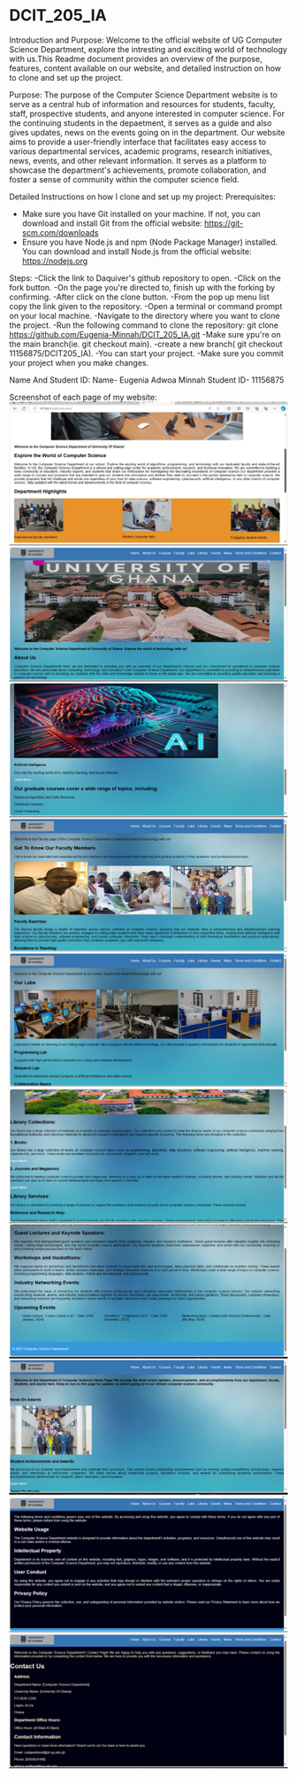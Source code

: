 # DCIT_205_IA
Introduction and Purpose:
Welcome to the official website of UG Computer Science Department, explore the intresting and exciting world of technology with us.This Readme document provides an overview of the  purpose, features, content available on our website, and detailed instruction on how to clone and set up the project.

Purpose:
The purpose of the Computer Science Department website is to serve as a central hub of information and resources for students, faculty, staff, prospective students, and anyone interested in computer science. For the continuing students in the depaetment, it serves as a guide and also gives updates, news on the events going on in the department. Our website aims to provide a user-friendly interface that facilitates easy access to various departmental services, academic programs, research initiatives, news, events, and other relevant information. It serves as a platform to showcase the department's achievements, promote collaboration, and foster a sense of community within the computer science field.

Detailed Instructions on how I clone and set up my project: 
Prerequisites:
- Make sure you have Git installed on your machine. If not, you can download and install Git from the official website: https://git-scm.com/downloads
- Ensure you have Node.js and npm (Node Package Manager) installed. You can download and install Node.js from the official website: https://nodejs.org

Steps:
-Click the link to Daquiver's github repository to open.
-Click on the fork button.
-On the page you're directed to, finish up with the forking by confirming.
-After click on the clone button.
-From the pop up menu list copy the link given to the repository.
-Open a terminal or command prompt on your local machine.
-Navigate to the directory where you want to clone the project.
-Run the following command to clone the repository: git clone https://github.com/Eugenia-Minnah/DCIT_205_IA.git
-Make sure ypu're on the main branch(ie. git checkout main).
-create a new branch( git checkout 11156875/DCIT205_IA).
-You can start your project.
-Make sure you commit your project when you make changes.

Name And Student ID: 
Name- Eugenia Adwoa Minnah
Student ID- 11156875

Screenshot of each page of my website:
![Home](<image/home page screenshot.png>)
![About](<image/About page screenshot.png>)
![Courses](<image/courses page.png>)
![Faculty](<image/faculty page.png>)
![Labs](<image/Labs page.png>)
![Library](<image/Library page.png>)
![Events](<image/Events page.png>)
![News](<image/News page.png>)
![Terms and Conditions](<image/Terms and Conditions page.png>)
![Contact](<image/contact page.png>)